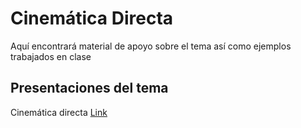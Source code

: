 # Cinemática Directa

Aquí encontrará material de apoyo sobre el tema así como ejemplos trabajados en clase

## Presentaciones del tema

Cinemática directa [Link](../Presentaciones%20-%20Alexandra%20Velasco/4%20Cinematica%20Directa.pptx)